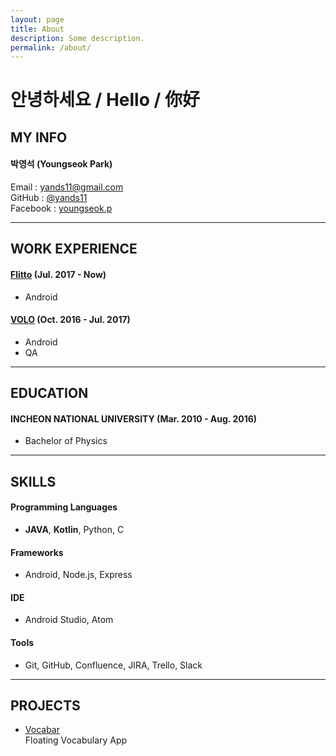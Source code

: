 ```yaml
---
layout: page
title: About
description: Some description.
permalink: /about/
---
```


# 안녕하세요 / Hello / 你好  

## MY INFO  

#### 박영석 (Youngseok Park)  
Email : yands11@gmail.com  
GitHub : [@yands11](https://github.com/yands11)  
Facebook : [youngseok.p](https://www.facebook.com/youngseok.p)  

-----

## WORK EXPERIENCE  

#### [Flitto](https://www.flitto.com/) (Jul. 2017 - Now)  
  * Android  

#### [VOLO](https://withvolo.com/) (Oct. 2016 - Jul. 2017)  
  * Android  
  * QA    

-----

## EDUCATION  

#### INCHEON NATIONAL UNIVERSITY (Mar. 2010 - Aug. 2016)  
  * Bachelor of Physics

-----

## SKILLS  

#### Programming Languages
  * **JAVA**, **Kotlin**, Python, C  

#### Frameworks
  * Android, Node.js, Express  

#### IDE
  * Android Studio, Atom  

#### Tools
  * Git, GitHub, Confluence, JIRA, Trello, Slack  

-----

## PROJECTS  
  * [Vocabar](https://github.com/yands11/Vocabar)  
  Floating Vocabulary App
